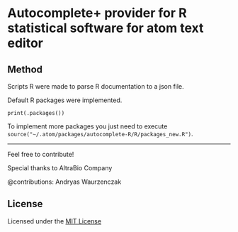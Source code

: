 # Autocomplete+ provider for R statistical software for atom text editor

## Method

Scripts R were made to parse R documentation to a json file.

Default R packages were implemented.

```
print(.packages())
```

To implement more packages you just need to execute `source("~/.atom/packages/autocomplete-R/R/packages_new.R")`.


***

Feel free to contribute!

Special thanks to AltraBio Company

@contributions: Andryas Waurzenczak

## License
Licensed under the [MIT License](https://raw.githubusercontent.com/guillaumechaumet/autocomplete-R/master/LICENSE)
